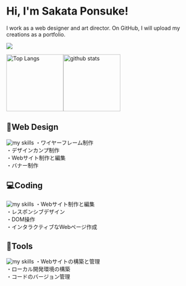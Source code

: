 # Hi, I'm Sakata Ponsuke!

I work as a web designer and art director.
On GitHub, I will upload my creations as a portfolio.

![](https://github-profile-summary-cards.vercel.app/api/cards/profile-details?username=sakata-ponsuke&theme=2077)

<img alt="Top Langs" height="150px" src="https://github-readme-stats.vercel.app/api/top-langs/?username=sakata-ponsuke&layout=compact&count_private=true&show_icons=true&theme=tokyonight" /><img alt="github stats" height="150px" src="https://github-readme-stats.vercel.app/api?username=sakata-ponsuke&count_private=true&show_icons=true&show_icons=true&theme=tokyonight" />

## 🎨Web Design
<img alt="my skills" src="https://skillicons.dev/icons?theme=dark&perline=7&i=photoshop,illustrator,xd,figma" />
・ワイヤーフレーム制作<br>
・デザインカンプ制作<br>
・Webサイト制作と編集<br>
・バナー制作<br>

## 💻Coding
<img alt="my skills" src="https://skillicons.dev/icons?theme=dark&perline=7&i=html,css,jquery,js" />
・Webサイト制作と編集<br>
・レスポンシブデザイン<br>
・DOM操作<br>
・インタラクティブなWebページ作成<br>

## 🧰Tools
<img alt="my skills" src="https://skillicons.dev/icons?theme=dark&perline=7&i=vscode,wordpress,github" />
・Webサイトの構築と管理<br>
・ローカル開発環境の構築<br>
・コードのバージョン管理<br>
